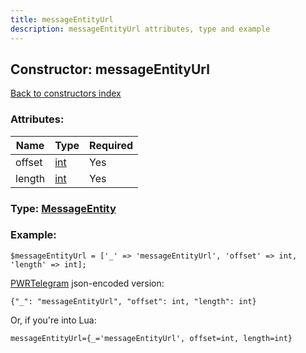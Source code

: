 ```yaml
---
title: messageEntityUrl
description: messageEntityUrl attributes, type and example
---
```

## Constructor: messageEntityUrl  
[Back to constructors index](index.md)



### Attributes:

| Name     |    Type       | Required |
|----------|---------------|----------|
|offset|[int](../types/int.md) | Yes|
|length|[int](../types/int.md) | Yes|



### Type: [MessageEntity](../types/MessageEntity.md)


### Example:

```
$messageEntityUrl = ['_' => 'messageEntityUrl', 'offset' => int, 'length' => int];
```  

[PWRTelegram](https://pwrtelegram.xyz) json-encoded version:

```
{"_": "messageEntityUrl", "offset": int, "length": int}
```


Or, if you're into Lua:  


```
messageEntityUrl={_='messageEntityUrl', offset=int, length=int}

```


